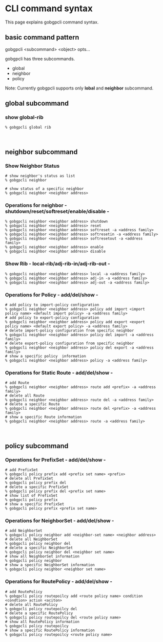 # CLI command syntax

This page explains gobgpcli command syntax.



## basic command pattern
gobgpcli \<subcommand> \<object>  opts...

gobgpcli has three subcommands.
- global
- neighbor
- policy

Note: Currently gobgpcli supports only **lobal** and **neighbor** subcommand.



## global subcommand

### show global-rib
```shell
% gobgpcli global rib
```

<br>


## neighbor subcommand
### Show Neighbor Status
```shell
# show neighbor's status as list
% gobgpcli neighbor

# show status of a specific neighbor
% gobgpcli neighbor <neighbor address>
```

### Operations for neighbor - shutdown/reset/softreset/enable/disable -
```shell
% gobgpcli neighbor <neighbor address> shutdown
% gobgpcli neighbor <neighbor address> reset
% gobgpcli neighbor <neighbor address> softreset -a <address family>
% gobgpcli neighbor <neighbor address> softresetin -a <address family>
% gobgpcli neighbor <neighbor address> softresetout -a <address family>
% gobgpcli neighbor <neighbor address> enable
% gobgpcli neighbor <neighbor address> disable
```

### Show Rib - local-rib/adj-rib-in/adj-rib-out -
```shell
% gobgpcli neighbor <neighbor address> local -a <address family>
% gobgpcli neighbor <neighbor address> adj-in -a <address family>
% gobgpcli neighbor <neighbor address> adj-out -a <address family>
```

### Operations for Policy  - add/del/show -
```shell
# add policy to import-policy configuration
% gobgpcli neighbor <neighbor address> policy add import <import policy name> <default import policy> -a <address family>
# add policy to export-policy configuration
% gobgpcli neighbor <neighbor address> policy add export <export policy name> <default export policy> -a <address family>
# delete import-policy configuration from specific neighbor
% gobgpcli neighbor <neighbor address> policy del import -a <address family>
# delete export-policy configuration from specific neighbor
% gobgpcli neighbor <neighbor address> policy del export -a <address family>
# show a specific policy  information
% gobgpcli neighbor <neighbor address> policy -a <address family>
```

### Operations for Static Route - add/del/show -
```shell
# add Route
% gobgpcli neighbor <neighbor address> route add <prefix> -a <address family>
# delete all Route
% gobgpcli neighbor <neighbor address> route del -a <address family>
# delete a specific Route
% gobgpcli neighbor <neighbor address> route del <prefix> -a <address family>
# show a specific Route information
% gobgpcli neighbor <neighbor address> route -a <address family>
```

<br>

## policy subcommand
### Operations for PrefixSet - add/del/show -
```shell
# add PrefixSet
% gobgpcli policy prefix add <prefix set name> <prefix>
# delete all PrefixSet
% gobgpcli policy prefix del
# delete a specific PrefixSet
% gobgpcli policy prefix del <prefix set name>
# show list of PrefixSet
% gobgpcli policy prefix
# show a specific PrefixSet
% gobgpcli policy prefix <prefix set name>
```
### Operations for NeighborSet - add/del/show -
```shell
# add NeighborSet
% gobgpcli policy neighbor add <neighbor-set name> <neighbor address>
# delete all NeighborSet
% gobgpcli policy neighbor del
# delete a specific NeighborSet
% gobgpcli policy neighbor del <neighbor set name>
# show all NeighborSet information
% gobgpcli policy neighbor
# show a specific NeighborSet information
% gobgpcli policy neighbor <neighbor set name>
```
### Operations for RoutePolicy - add/del/show -
```shell
# add RoutePolicy
% gobgpcli policy routepoilcy add <route policy name> condition <condtion> action <aciton>
# delete all RoutePolicy
% gobgpcli policy routepoilcy del
# delete a specific RoutePolicy
% gobgpcli policy routepoilcy del <route policy name>
# show all RoutePolicy information
% gobgpcli policy routepoilcy
# show a specific RoutePolicy information
% gobgpcli policy routepoilcy <route policy name>
```
